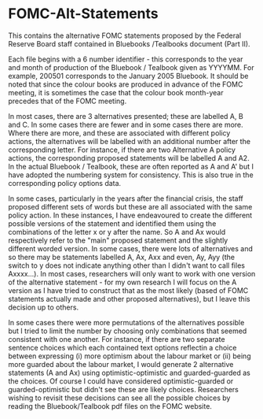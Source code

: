 # FOMC-Alt-Statements
This contains the alternative FOMC statements proposed by the Federal Reserve Board staff contained in Bluebooks /Tealbooks document (Part II). 

Each file begins with a 6 number identifier - this corresponds to the year and month of production of the Bluebook / Tealbook given as YYYYMM. For example, 200501 corresponds to the January 2005 Bluebook. It should be noted that since the colour books are produced in advance of the FOMC meeting, it is sometimes the case that the colour book month-year precedes that of the FOMC meeting. 

In most cases, there are 3 alternatives presented; these are labelled A, B and C. In some cases there are fewer and in some cases there are more. Where there are more, and these are associated with different policy actions, the alternatives will be labelled with an additional number after the corresponding letter. For instance, if there are two Alternative A policy actions, the corresponding proposed statements will be labelled A and A2. In the actual Bluebook / Tealbook, these are often reported as A and A' but I have adopted the numbering system for consistency. This is also true in the corresponding policy options data. 

In some cases, particularly in the years after the financial crisis, the staff proposed different sets of words but these are all associated with the same policy action. In these instances, I have endeavoured to create the different possible versions of the statement and identified them using the combinations of the letter x or y after the name. So A and Ax would respectively refer to the "main" proposed statement and the slightly different worded version.  In some cases, there were lots of alternatives and so there may be statements labelled A, Ax, Axx and even, Ay, Ayy (the switch to y does not indicate anything other than I didn't want to call files Axxxx...). In most cases, researchers will only want to work with one version of the alternative statement - for my own research I will focus on the A version as I have tried to construct that as the most likely (based of FOMC statements actually made and other proposed alternatives), but I leave this decision up to others. 

In some cases there were more permutations of the alternatives possible but I tried to limit the number by choosing only combinations that seemed consistent with one another. For instance, if there are two separate sentence choices which each contained text options reflectin a choice between expressing (i) more optimism about the labour market or (ii) being more guarded about the labour market, I would generate 2 alternative statements (A and Ax) using optimistic-optimistic and guarded-guarded as the choices. Of course I could have considered optimistic-guarded or guarded-optimistic but didn't see these are likely choices. Researchers wishing to revisit these decisions can see all the possible choices by reading the Bluebook/Tealbook pdf files on the FOMC website. 